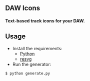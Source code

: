 ## DAW Icons

#### Text-based track icons for your DAW.

## Usage

- Install the requirements:
    - [Python](https://www.python.org/downloads/)
    - [resvg](https://github.com/RazrFalcon/resvg/releases)
- Run the generator:
```
$ python generate.py
```

